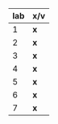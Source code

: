 |lab|x/v|
|-|-----|
|1|**x**|  
|2|**x**|  
|3|**x**|  
|4|**x**|  
|5|**x**|  
|6|**x**|  
|7|**x**|  
